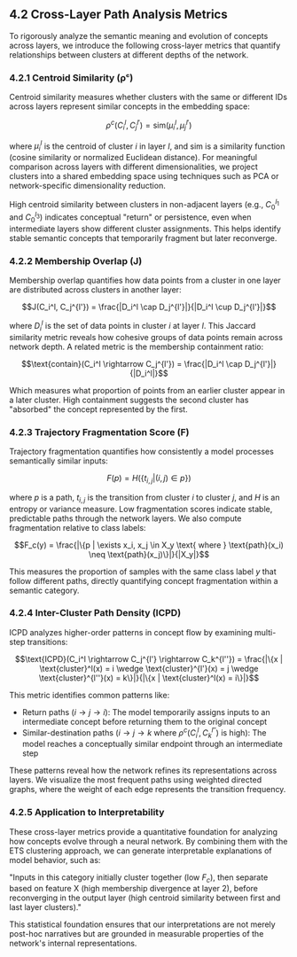 ## 4.2 Cross-Layer Path Analysis Metrics

To rigorously analyze the semantic meaning and evolution of concepts across layers, we introduce the following cross-layer metrics that quantify relationships between clusters at different depths of the network.

### 4.2.1 Centroid Similarity (ρᶜ)

Centroid similarity measures whether clusters with the same or different IDs across layers represent similar concepts in the embedding space:

$$\rho^c(C_i^l, C_j^{l'}) = \text{sim}(\mu_i^l, \mu_j^{l'})$$

where $\mu_i^l$ is the centroid of cluster $i$ in layer $l$, and sim is a similarity function (cosine similarity or normalized Euclidean distance). For meaningful comparison across layers with different dimensionalities, we project clusters into a shared embedding space using techniques such as PCA or network-specific dimensionality reduction.

High centroid similarity between clusters in non-adjacent layers (e.g., $C_0^{l_1}$ and $C_0^{l_3}$) indicates conceptual "return" or persistence, even when intermediate layers show different cluster assignments. This helps identify stable semantic concepts that temporarily fragment but later reconverge.

### 4.2.2 Membership Overlap (J)

Membership overlap quantifies how data points from a cluster in one layer are distributed across clusters in another layer:

$$J(C_i^l, C_j^{l'}) = \frac{|D_i^l \cap D_j^{l'}|}{|D_i^l \cup D_j^{l'}|}$$

where $D_i^l$ is the set of data points in cluster $i$ at layer $l$. This Jaccard similarity metric reveals how cohesive groups of data points remain across network depth. A related metric is the membership containment ratio:

$$\text{contain}(C_i^l \rightarrow C_j^{l'}) = \frac{|D_i^l \cap D_j^{l'}|}{|D_i^l|}$$

Which measures what proportion of points from an earlier cluster appear in a later cluster. High containment suggests the second cluster has "absorbed" the concept represented by the first.

### 4.2.3 Trajectory Fragmentation Score (F)

Trajectory fragmentation quantifies how consistently a model processes semantically similar inputs:

$$F(p) = H(\{t_{i,j} | (i,j) \in p\})$$

where $p$ is a path, $t_{i,j}$ is the transition from cluster $i$ to cluster $j$, and $H$ is an entropy or variance measure. Low fragmentation scores indicate stable, predictable paths through the network layers. We also compute fragmentation relative to class labels:

$$F_c(y) = \frac{|\{p | \exists x_i, x_j \in X_y \text{ where } \text{path}(x_i) \neq \text{path}(x_j)\}|}{|X_y|}$$

This measures the proportion of samples with the same class label $y$ that follow different paths, directly quantifying concept fragmentation within a semantic category.

### 4.2.4 Inter-Cluster Path Density (ICPD)

ICPD analyzes higher-order patterns in concept flow by examining multi-step transitions:

$$\text{ICPD}(C_i^l \rightarrow C_j^{l'} \rightarrow C_k^{l''}) = \frac{|\{x | \text{cluster}^l(x) = i \wedge \text{cluster}^{l'}(x) = j \wedge \text{cluster}^{l''}(x) = k\}|}{|\{x | \text{cluster}^l(x) = i\}|}$$

This metric identifies common patterns like:
- Return paths ($i \rightarrow j \rightarrow i$): The model temporarily assigns inputs to an intermediate concept before returning them to the original concept
- Similar-destination paths ($i \rightarrow j \rightarrow k$ where $\rho^c(C_i^l, C_k^{l''})$ is high): The model reaches a conceptually similar endpoint through an intermediate step

These patterns reveal how the network refines its representations across layers. We visualize the most frequent paths using weighted directed graphs, where the weight of each edge represents the transition frequency.

### 4.2.5 Application to Interpretability

These cross-layer metrics provide a quantitative foundation for analyzing how concepts evolve through a neural network. By combining them with the ETS clustering approach, we can generate interpretable explanations of model behavior, such as:

"Inputs in this category initially cluster together (low $F_c$), then separate based on feature X (high membership divergence at layer 2), before reconverging in the output layer (high centroid similarity between first and last layer clusters)."

This statistical foundation ensures that our interpretations are not merely post-hoc narratives but are grounded in measurable properties of the network's internal representations.
